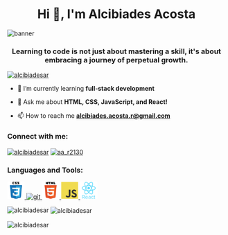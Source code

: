 <h1 align="center">Hi 👋, I'm Alcibiades Acosta</h1>
<img src="https://media.licdn.com/dms/image/D4E16AQGerZGjF6zANg/profile-displaybackgroundimage-shrink_350_1400/0/1711133895783?e=1716422400&v=beta&t=2RZGoKcph2PeVJe_Vds_P1He3CBIayg4qXxcy9GUu84" alt="banner">
<h3 align="center">Learning to code is not just about mastering a skill, it's about embracing a journey of perpetual growth.</h3>

<p align="left"> <a href="https://github.com/ryo-ma/github-profile-trophy"><img src="https://github-profile-trophy.vercel.app/?username=alcibiadesar" alt="alcibiadesar" /></a> </p>

- 🌱 I’m currently learning **full-stack development**

- 💬 Ask me about **HTML, CSS, JavaScript, and React!**

- 📫 How to reach me **alcibiades.acosta.r@gmail.com**

<h3 align="left">Connect with me:</h3>
<p align="left">
<a href="https://linkedin.com/in/alcibiadesar" target="blank"><img align="center" src="https://raw.githubusercontent.com/rahuldkjain/github-profile-readme-generator/master/src/images/icons/Social/linked-in-alt.svg" alt="alcibiadesar" height="30" width="40" /></a>
<a href="https://instagram.com/aa_r2130" target="blank"><img align="center" src="https://raw.githubusercontent.com/rahuldkjain/github-profile-readme-generator/master/src/images/icons/Social/instagram.svg" alt="aa_r2130" height="30" width="40" /></a>
</p>

<h3 align="left">Languages and Tools:</h3>
<p align="left"> <a href="https://www.w3schools.com/css/" target="_blank" rel="noreferrer"> <img src="https://raw.githubusercontent.com/devicons/devicon/master/icons/css3/css3-original-wordmark.svg" alt="css3" width="40" height="40"/> </a> <a href="https://git-scm.com/" target="_blank" rel="noreferrer"> <img src="https://www.vectorlogo.zone/logos/git-scm/git-scm-icon.svg" alt="git" width="40" height="40"/> </a> <a href="https://www.w3.org/html/" target="_blank" rel="noreferrer"> <img src="https://raw.githubusercontent.com/devicons/devicon/master/icons/html5/html5-original-wordmark.svg" alt="html5" width="40" height="40"/> </a> <a href="https://developer.mozilla.org/en-US/docs/Web/JavaScript" target="_blank" rel="noreferrer"> <img src="https://raw.githubusercontent.com/devicons/devicon/master/icons/javascript/javascript-original.svg" alt="javascript" width="40" height="40"/> </a> <a href="https://reactjs.org/" target="_blank" rel="noreferrer"> <img src="https://raw.githubusercontent.com/devicons/devicon/master/icons/react/react-original-wordmark.svg" alt="react" width="40" height="40"/> </a> </p>

<p><img align="left" src="https://github-readme-stats.vercel.app/api/top-langs?username=alcibiadesar&show_icons=true&locale=en&layout=compact" alt="alcibiadesar" /></p>

<p>&nbsp;<img align="center" src="https://github-readme-stats.vercel.app/api?username=alcibiadesar&show_icons=true&locale=en" alt="alcibiadesar" /></p>

<p><img align="center" src="https://github-readme-streak-stats.herokuapp.com/?user=alcibiadesar&" alt="alcibiadesar" /></p>
